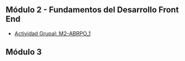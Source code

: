# 

## **Módulo 2 - Fundamentos del Desarrollo Front End**
- [Actividad Grupal: M2-ABRPO_1](https://github.com/JuanAndresSalas/M2-ABRPO_1.git)


 
 ## **Módulo 3**
